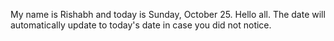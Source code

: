 My name is Rishabh and today is Sunday, October 25. Hello all. The date will automatically update to today's date in case you did not notice.
